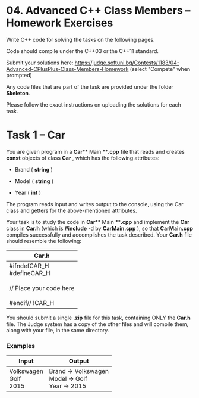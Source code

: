 # 04. Advanced C++ Class Members – Homework Exercises

Write C++ code for solving the tasks on the following pages.

Code should compile under the C++03 or the C++11 standard.

Submit your solutions here: https://judge.softuni.bg/Contests/1183/04-Advanced-CPlusPlus-Class-Members-Homework (select &quot;Compete&quot; when prompted)

Any code files that are part of the task are provided under the folder **Skeleton**.

Please follow the exact instructions on uploading the solutions for each task.

# Task 1 – Car

You are given program in a **Car**** Main ****.cpp** file that reads and creates **const** objects of class **Car** , which has the following attributes:

- Brand ( **string** )

- Model ( **string** )

- Year ( **int** )

The program reads input and writes output to the console, using the Car class and getters for the above-mentioned attributes.

Your task is to study the code in **Car**** Main ****.cpp** and implement the **Car** class in **Car.h** (which is **#include** -d by **CarMain.cpp** ), so that **CarMain.cpp** compiles successfully and accomplishes the task described. Your **Car.h** file should resemble the following:

| **Car.h** |
| --- |
| #ifndefCAR\_H <br> #defineCAR\_H <br><br> // Place your code here <br><br> #endif// !CAR\_H |

You should submit a single **.zip** file for this task, containing ONLY the **Car.h** file. The Judge system has a copy of the other files and will compile them, along with your file, in the same directory.

### Examples

| **Input** | **Output** |
| --- | --- |
| Volkswagen <br> Golf <br> 2015 | Brand -> Volkswagen <br> Model -> Golf <br> Year -> 2015 |

